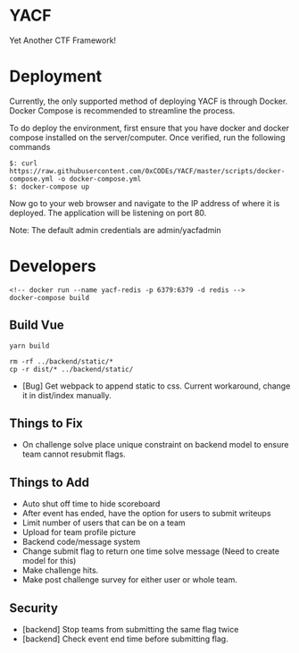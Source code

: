 # YACF

Yet Another CTF Framework!

# Deployment

Currently, the only supported method of deploying YACF is through Docker. Docker Compose is recommended to streamline the process.

To do deploy the environment, first ensure that you have docker and docker compose installed on the server/computer. Once verified, run the following commands

```
$: curl https://raw.githubusercontent.com/0xCODEs/YACF/master/scripts/docker-compose.yml -o docker-compose.yml
$: docker-compose up
```

Now go to your web browser and navigate to the IP address of where it is deployed. The application will be listening on port 80.

Note: The default admin credentials are admin/yacfadmin

# Developers

```
<!-- docker run --name yacf-redis -p 6379:6379 -d redis -->
docker-compose build

```

## Build Vue

```
yarn build

rm -rf ../backend/static/*
cp -r dist/* ../backend/static/

```

- [Bug] Get webpack to append static to css. Current workaround, change it in dist/index manually.

## Things to Fix

- On challenge solve place unique constraint on backend model to ensure team cannot resubmit flags.

## Things to Add

- Auto shut off time to hide scoreboard
- After event has ended, have the option for users to submit writeups
- Limit number of users that can be on a team
- Upload for team profile picture
- Backend code/message system
- Change submit flag to return one time solve message (Need to create model for this)
- Make challenge hits.
- Make post challenge survey for either user or whole team.

## Security

- [backend] Stop teams from submitting the same flag twice
- [backend] Check event end time before submitting flag.

